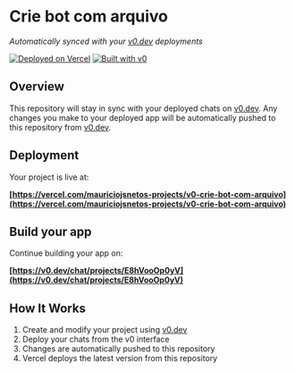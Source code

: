 # Crie bot com arquivo

*Automatically synced with your [v0.dev](https://v0.dev) deployments*

[![Deployed on Vercel](https://img.shields.io/badge/Deployed%20on-Vercel-black?style=for-the-badge&logo=vercel)](https://vercel.com/mauriciojsnetos-projects/v0-crie-bot-com-arquivo)
[![Built with v0](https://img.shields.io/badge/Built%20with-v0.dev-black?style=for-the-badge)](https://v0.dev/chat/projects/E8hVooOp0yV)

## Overview

This repository will stay in sync with your deployed chats on [v0.dev](https://v0.dev).
Any changes you make to your deployed app will be automatically pushed to this repository from [v0.dev](https://v0.dev).

## Deployment

Your project is live at:

**[https://vercel.com/mauriciojsnetos-projects/v0-crie-bot-com-arquivo](https://vercel.com/mauriciojsnetos-projects/v0-crie-bot-com-arquivo)**

## Build your app

Continue building your app on:

**[https://v0.dev/chat/projects/E8hVooOp0yV](https://v0.dev/chat/projects/E8hVooOp0yV)**

## How It Works

1. Create and modify your project using [v0.dev](https://v0.dev)
2. Deploy your chats from the v0 interface
3. Changes are automatically pushed to this repository
4. Vercel deploys the latest version from this repository